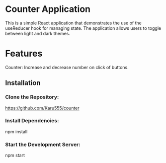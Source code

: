
# Counter Application

This is a simple React application that demonstrates the use of the useReducer hook for managing state. The application allows users to toggle between light and dark themes. 

# Features 

Counter: Increase and decrease number on click of buttons.

## Installation

### Clone the Repository:

https://github.com/Karu555/counter

### Install Dependencies:

npm install

### Start the Development Server:

npm start
